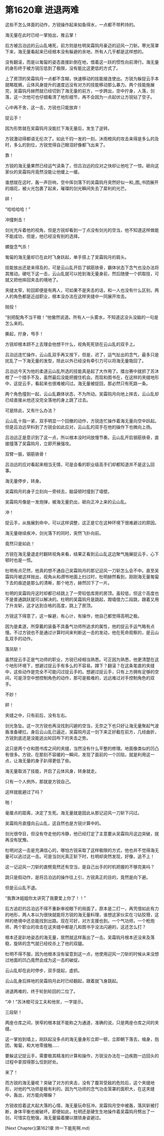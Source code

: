 # 第1620章 进退两难

这些不怎么体面的动作，方锐操作起来如鱼得水，一点都不带矜持的。

海无量在此时已经一掌拍出，推云掌！

后方被吕泊远的云山乱堵死，前方则是杜明吴霜钩月豪迈的迎风一刀斩。寒光笼罩下来，海无量看起来已经根本没有躲避的余地，所有人几乎都是这样想的。

没有翻滚，而是以匍匐的姿态直接趴倒在地，借着这一跃的惯性向前滑行。海无量的身形终于被方锐压低到了极限，没有能比这更低的方式了。

上了房顶的吴霜钩月一点都不含糊，快速移动的技能接连使出。方锐为躲捉云手本就略耽搁，云体风身提升的速度远没有对方的技能移动那么暴力。两个技能施展完，吴霜钩月赫然就已经切到了海无量的前方，一步跨出，空中拧身，人落，剑落，这一次他可也仔细看清了地形细节，再不会因为一点起伏让方锐钻了空子。

心中再不舍，这一击，方锐也只能放弃！

捉云手！

因为形势就在吴霜钩月没能拦下海无量后，发生了逆转。

方锐激动得都语无伦次了。如此千钧一发的一刻，沐雨橙风的攻击来得是多么的及时，多么的到位，方锐觉得自己眼泪好像都飞出来了。

靠！

方锐的海无量果然已经运气读条了，但吕泊远的应对之快却让他吃了一惊。砸向这家伙的吴霜钩月竟然没能让他缓上一缓。

谁想就在这时，轰一声巨响，空中挥剑落下的吴霜钩月突然好似一和_图_书团展开的烟花，被火光包裹了起来，璀璨的剑光瞬间失去了犀利的光芒。

砰！

“哈哈哈哈！”

冲撞刺击！

剑光充斥着他的视角，但是方锐却看到一丁点没有剑光的空当，他不知道这样做能不能成功，但是，他已经没有别的选择。

螺旋念气杀！

匍匐的海无量却已在此时飞身跃起，单手搭上了吴霜钩月的肩头。

技能放出还是来得及的，可是云山乱开启了钢筋铁骨，霸体状态下念气也没办法将其推动。硬吃下这一击，云山乱就可以抢到海无量身前，然后随便一个抓取技，可就又把他摔回夹击的境地了。

夹缝太窄，轮回即便是有两人，可如果不是夹击的话，和一人也没有什么区别。两人的角色都是近战职业，根本没办法在这样夹缝中一同展开攻击。

抛投！

“别把配角不当干粮！”他傲然说道。所有人一头雾水，不知道这没头没脑的一句是怎么来的。

撕起，拧身，甩手！

方锐却根本顾不上去理会他想干什么，视角死死锁在云山乱的双手上。

吕泊远连忙操作，云山乱双手再又按下，但是，迟了，运气扯出的念气，最多只是扰乱了一下海无量的发型，除此以外已经没有牵引力可以将海无量吸回了。

吕泊远今天为他的柔道云山乱所选的技能真是起了大作用了。擂台赛中就抓了苏沐橙了一个措手不及，虽然最后没能把握住机会。而现和图书在，在这样的夹缝地形中，这捉云手，看起来也很难被闪过。海无量被捉回，那必然只有死路一条。

两个角色撞到一起，云山乱霸体状态，不为所动。吴霜钩月向地上摔去，云山乱却已经直接从他还没完全落地的身上跳了过去。

可是除此，又有什么办法？

云山乱十指一紧，双手明显一个回撤的动作，方锐连忙操作着海无量向空中跃起。但是吕泊远早料到了方锐会如此应对，云山乱的双手在他的操作下也微向上扬。

吕泊远正是意识到了这一点，所以根本没时间放慢节奏。云山乱开启钢筋铁骨，直接撞落了吴霜钩月，立即开展强攻。

双臂一振，钢筋铁骨！

吕泊远的应对看起来相当无情，可是会看的职业级高手们却都知道并不是这么回事。

海无量停步，转身。

吴霜钩月的身子立刻向一旁倾去，脑袋顿时撞到了墙壁。

吴霜钩月像是一发炮弹，被海无量扔出，砸向正冲上来的云山乱。

冲！

捉云手，从施展到命中，可以这样调整，这正是它在这种环境下很难避过的原因。

海无量继续疾冲，剑光落下的同时，突然飞扑向前。

竟然只是如此！

方锐在海无量退走时翻转视角来看，结果正看到云山乱这边聚气施展捉云手，心下顿时也是一慌。

杜明有点茫然，他真的想不通自己吴霜钩月的那记迎风一刀斩怎么会不中。直至吴霜钩月被这样抛出，视角从和*图*书地面上扫过时，杜明赫然看到，刚刚海无量匍匐下去的痕迹是那么的清晰，那个地方，赫然凹下了一片。

杜明的吴霜钩月这时却都已经跳上了一旁较低库房的房顶。虽较低，但这个高度也不是普通跳跃就可以解决的。杜明的吴霜钩月是跳起，蹬墙借力二段跳，跟着又用了升龙斩，这才达到合格的高度，跳上了房顶。

方锐这下得意了，这一躲避，有心计，有操作，他自己都觉得高明之极。

因为是柔道，所穿戴的装备不具备气功师所追求的属性，他的捉云手运气略有点慢。不过方锐也不是通过计算时间来判断这一击的发动，他在死命观察的，是云山乱双手的动作。

落凤斩！

虽然捉云手正是气功师的职业，方锐已经相当熟悉。可正因为熟悉，他更清楚在这个地形环境下，想避过捉云手有多么的不容易。蹲下？翻滚？在这条笔直的夹缝中，这些动作是完全不可能闪过捉云手的。想避过捉云手，只有上方拥有足够的空间，可是浮空中想控制角色的动作，那可是极难的，远远难过对手控制角色的双手。

不妙！

砰！

夹缝之中，只有前后，没有左右。

剑光急坠。这一次方锐也再没找到闪避的空当，无奈之下也只好让海无量聚起气波盾准备硬扛。身后云山乱已逼近，吴霜钩月这一剑下来正好截在前方，几经曲折，方锐到底还是没能逃出轮回布下的夹击之势。

这只是两个仓和图书库之间的夹缝，当然没有什么平整的修理。地面像类似的凹凸有很多。方锐，在那刻不容缓的一瞬间，发现了面前的一个凹陷，就是利用这一点，让海无量的身子趴得更低了些。

海无量取消了技能，开启了云体风身，转身就走。

只有一个人例外，那就是方锐自己。

这样就能避过了吗？

啪！

毫厘点的距离，决定了生死。海无量就是因此从那记迎风一刀斩下闪过。

吴霜钩月直撞向云山乱，这自然也是方锐计算中的。

剑光很夺目，但没有夺走他的冷静，他已经打定了主意要从吴霜钩月这边突破，就再没有犹豫。

杜明对这一击是充满信心的，哪怕方锐采取了这样极限的方式，他也并不觉得海无量可以逃过这一击。可是当剑光真正斩下时，杜明却突然发现，好像，追不上！

这一记迎风一刀斩的直劈竟然还有空当，是自己出手的时机把握的不够完美吗？

跳只是假动作，是将吕泊远的操作往上引，方锐真正的目的，竟然是向下避。

但是云山乱不退。

“我靠沐姐姐你太讲究了我要爱上你了！！”

后方追赶的吕泊远不得不重新审视眼下的局面了，原本是二打一，再凭借如此有力的地形，两人本以为很快就能将方锐的海无量料理，谁想这家伙实在刁钻狡猾，这样的绝境中还总能找到出路。现在可好，对方支援也到。一个气功师，一个枪炮师，两个职业的攻击在这夹缝中都是几和图书乎没法闪避的，这还怎么打？

根本还是趴地姿态的海无量，居然就这样轰出了一击。吴霜钩月根本还没来及落稳，旋转的念气就已经绞杀上了他的双腿。

杜明不得不服，因为他根本没有留意到这一点，他使用迎风一刀斩的时候从来没想过地面的凹凸竟然会成为这一击的破绽。

云山乱却在此时停步，双手提起，虚抓。

云山乱身后摔地的吴霜钩月此时已经翻起，跟着就飞身跳起。

进退两难的，终于轮到轮回的二位了。

“冲！”苏沐橙可没工夫和他贫，一字提示。

三段斩！

两座仓库之间，狭窄的根本就不能称之为通道，准确的说，只是两座仓库之间的夹缝。

这一掌拍到墙上，刚跃起没多点的海无量身形立即一顿，立即朝下落去，缩身，抱团，匍匐，和大地零接触……

要躲这记捉云手，需要极其精准的计算和操作，方锐没办法在一边疾跑一边回头的过程中拿捏得那么恰到好处。

来了！

而方锐的海无量呢？突破了对方的夹击，没有了腹背受敌的危险后，这个夹缝地形，对他的气功师是极有利的。因为气功师的念气功击笼罩的面积大，在这夹缝中，轰出，对方能向哪躲？

方锐收拾着这大起大落的心情，海无量玩命狂冲。吴霜钩月空中被轰，落凤斩被打断，身体平衡也被破坏。即便如此，杜明还是硬生生地操作着吴霜钩月劈出了一剑，可惜实在勉强，海无量猫着腰以猥琐身姿避过。



[Next Chapter](第1621章 帅一下能死啊.md)
